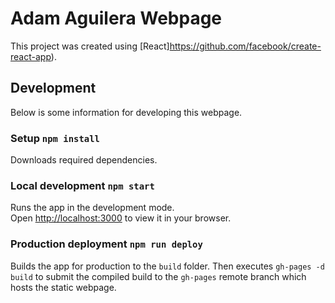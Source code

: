 # Adam Aguilera Webpage

This project was created using [React]https://github.com/facebook/create-react-app).

## Development

Below is some information for developing this webpage.

### Setup `npm install`

Downloads required dependencies.

### Local development `npm start`

Runs the app in the development mode.\
Open [http://localhost:3000](http://localhost:3000) to view it in your browser.

### Production deployment `npm run deploy`

Builds the app for production to the `build` folder. Then executes `gh-pages -d build` to submit the compiled build to the `gh-pages` remote branch which hosts the static webpage.
